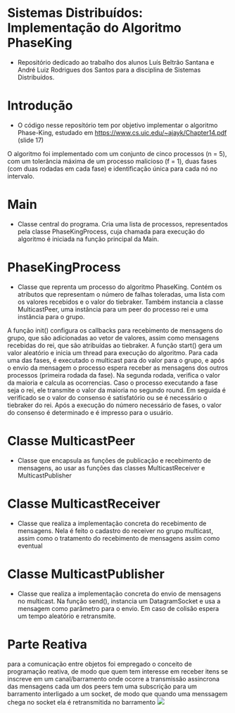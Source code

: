 # Sistemas Distribuídos: Implementação do Algoritmo PhaseKing
  - Repositório dedicado ao trabalho dos alunos Luís Beltrão Santana e André Luiz Rodrigues dos Santos para a disciplina de Sistemas Distribuídos.

# Introdução
  - O código nesse reposítório tem por objetivo implementar o algoritmo Phase-King, estudado em https://www.cs.uic.edu/~ajayk/Chapter14.pdf (slide 17)

O algoritmo foi implementado com um conjunto de cinco processos (n = 5), com um tolerância máxima de um processo malicioso (f = 1), duas fases (com duas rodadas em cada fase) e identificação única para cada nó no intervalo.

# Main
  -  Classe central do programa. Cria uma lista de processos, representados pela classe PhaseKingProcess, cuja chamada para execução do algoritmo é iniciada na função principal da Main.
  
# PhaseKingProcess
  - Classe que reprenta um processo do algoritmo PhaseKing. Contém os atributos que representam o número de falhas toleradas, uma lista com os valores recebidos e o valor do tiebraker. Também instancia a classe MulticastPeer, uma instância para um peer do processo rei e uma instância para o grupo.
  
  A função init() configura os callbacks para recebimento de mensagens do grupo, que são adicionadas ao vetor de valores, assim como mensagens recebidas do rei, que são atribuídas ao tiebraker.
  A função start() gera um valor aleatório e inicia um thread para execução do algoritmo. Para cada uma das fases, é executado o multicast para do valor para o grupo, e após o envio da mensagem o processo espera receber as mensagens dos outros processos (primeira rodada da fase). Na segunda rodada, verifica o valor da maioria e calcula as ocorrencias.
  Caso o processo executando a fase seja o rei, ele transmite o valor da maioria no segundo round. Em seguida é verificado se o valor do consenso é satisfatório ou se é necessário o tiebraker do rei.
  Após a execução do número necessário de fases, o valor do consenso é determinado e é impresso para o usuário.
  
# Classe MulticastPeer
  - Classe que encapsula as funções de publicação e recebimento de mensagens, ao usar as funções das classes MulticastReceiver e MulticastPublisher
  
# Classe MulticastReceiver
  - Classe que realiza a implementação concreta do recebimento de mensagens. Nela é feito o cadastro do receiver no grupo multicast, assim como o tratamento do recebimento de mensagens assim como eventual  
  
# Classe MulticastPublisher
  - Classe que realiza a implementação concreta do envio de mensagens no multicast. Na função send(), instancia um DatagramSocket e usa a mensagem como parâmetro para o envio. Em caso de colisão espera um tempo aleatório e retransmite. 
   
# Parte Reativa
para a comunicação entre objetos foi empregado o conceito de programação reativa, de modo que quem tem interesse em receber itens se inscreve em um canal/barramento onde ocorre a transmissão assincrona das mensagens cada um dos peers tem uma subscrição para um barramento interligado a um socket, de modo que quando uma menssagem chega no socket ela é retransmitida no barramento
![](http://reactivex.io/documentation/operators/images/S.PublishSubject.png)
